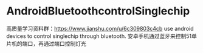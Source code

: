 # AndroidBluetoothcontrolSinglechip
高质量学习资料群：https://www.jianshu.com/u/6c309803c4cb 
use android devices to control singlechip through bluetooth.
安卓手机通过蓝牙来控制51单片机的端口，再通过端口控制灯光
